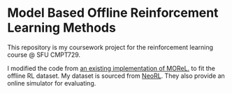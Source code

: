 # Model Based Offline Reinforcement Learning Methods
This repository is my coursework project for the reinforcement learning course @ SFU CMPT729.

I modified the code from [an existing implementation of MOReL.](https://github.com/SwapnilPande/MOReL) to fit the offline RL dataset.
My dataset is sourced from [NeoRL](https://github.com/polixir/NeoRL). They also provide an online simulator for evaluating. 
